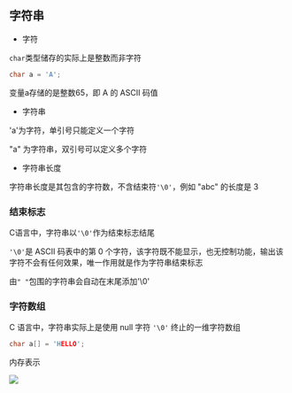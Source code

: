 <!--
 * @Description: 
 * @Version: 1.0
 * @Author: DaLao
 * @Email: dalao_li@163.com
 * @Date: 2021-11-13 23:31:24
 * @LastEditors: DaLao
 * @LastEditTime: 2022-03-19 15:26:51
-->

## 字符串

- 字符

`char`类型储存的实际上是整数而非字符

```c
char a = 'A';
```

变量a存储的是整数65，即 A 的 ASCII 码值

- 字符串

'a'为字符，单引号只能定义一个字符

"a" 为字符串，双引号可以定义多个字符


- 字符串长度

字符串长度是其包含的字符数，不含结束符`'\0'`，例如 "abc" 的长度是 3


### 结束标志

C语言中，字符串以`'\0'`作为结束标志结尾

`'\0'`是 ASCII 码表中的第 0 个字符，该字符既不能显示，也无控制功能，输出该字符不会有任何效果，唯一作用就是作为字符串结束标志

由`" "`包围的字符串会自动在末尾添加'\0'


### 字符数组

C 语言中，字符串实际上是使用 null 字符 `'\0'` 终止的一维字符数组

```c
char a[] = 'HELLO';
```

内存表示

![](https://cdn.hurra.ltd/img/20211126202255.png)


